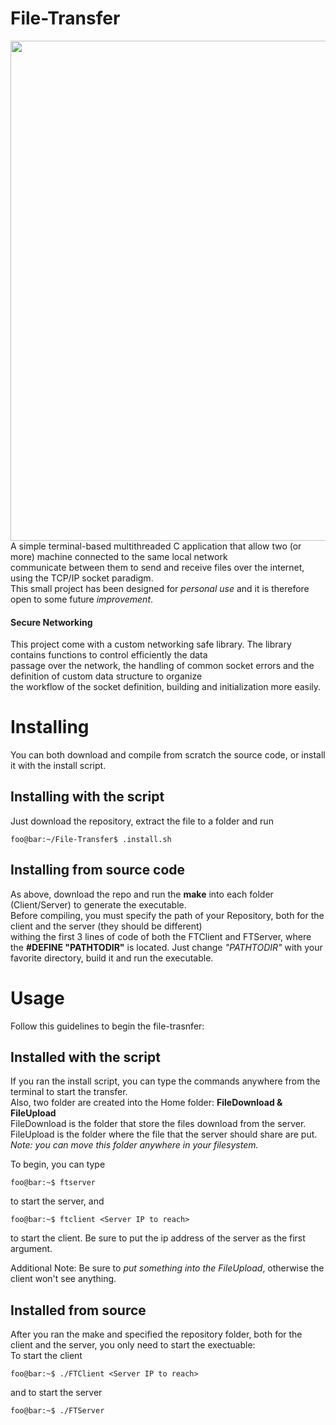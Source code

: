 # File-Transfer

<img src="https://i.ibb.co/4ZSTFpP/Screenshot-from-2019-06-01-16-01-46.png" width="800"><br>
A simple terminal-based multithreaded C application that allow two (or more) machine connected to the same local network<br>
communicate between them to send and receive files over the internet, using the TCP/IP socket paradigm.<br>
This small project has been designed for *personal use* and it is therefore open to some future *improvement*.<br>

#### Secure Networking
This project come with a custom networking safe library. The library contains functions to control efficiently the data<br>
passage over the network, the handling of common socket errors and the definition of custom data structure to organize<br>
the workflow of the socket definition, building and initialization more easily.<br>

# Installing
You can both download and compile from scratch the source code, or install it with the install script.

## Installing with the script
Just download the repository, extract the file to a folder and run <br>
```console
foo@bar:~/File-Transfer$ .install.sh
```

## Installing from source code
As above, download the repo and run the <b>make</b> into each folder (Client/Server) to generate the executable.<br>
Before compiling, you must specify the path of your Repository, both for the client and the server (they should be different)<br>
withing the first 3 lines of code of both the FTClient and FTServer, where the <b>#DEFINE "PATHTODIR"</b> is located. Just change *"PATHTODIR"* with your favorite directory, build it and run the executable.<br>

# Usage
Follow this guidelines to begin the file-trasnfer:

## Installed with the script
If you ran the install script, you can type the commands anywhere from the terminal to start the transfer.<br>
Also, two folder are created into the Home folder: <b>FileDownload & FileUpload</b><br>
FileDownload is the folder that store the files download from the server.<br>
FileUpload is the folder where the file that the server should share are put.<br>
*Note: you can move this folder anywhere in your filesystem.*

To begin, you can type
```console
foo@bar:~$ ftserver
```
to start the server, and
```console
foo@bar:~$ ftclient <Server IP to reach>
```
to start the client. Be sure to put the ip address of the server as the first argument. <br>

Additional Note: Be sure to *put something into the FileUpload*, otherwise the client won't see anything.

## Installed from source
After you ran the make and specified the repository folder, both for the client and the server, you only need to start the exectuable:<br>
To start the client
```console
foo@bar:~$ ./FTClient <Server IP to reach>
```
and to start the server
```console
foo@bar:~$ ./FTServer
```

